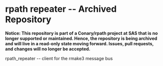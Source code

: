 # rpath repeater -- Archived Repository

**Notice: This repository is part of a Conary/rpath project at SAS that is no longer supported or maintained. Hence, the repository is being archived and will live in a read-only state moving forward. Issues, pull requests, and changes will no longer be accepted.**

rpath_repeater -- client for the rmake3 message bus
